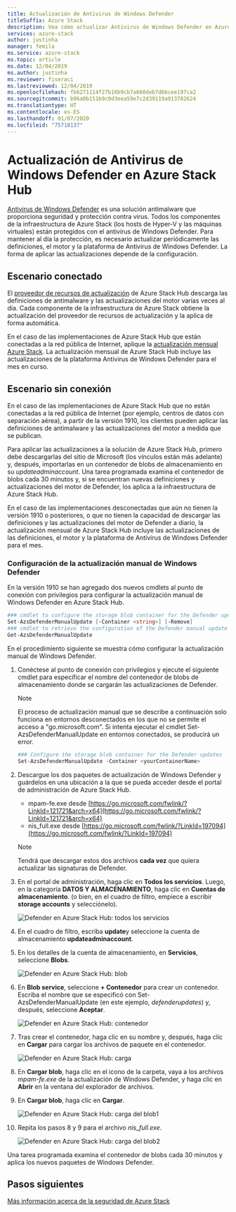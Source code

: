 ```yaml
---
title: Actualización de Antivirus de Windows Defender
titleSuffix: Azure Stack
description: Vea cómo actualizar Antivirus de Windows Defender en Azure Stack.
services: azure-stack
author: justinha
manager: femila
ms.service: azure-stack
ms.topic: article
ms.date: 12/04/2019
ms.author: justinha
ms.reviewer: fiseraci
ms.lastreviewed: 12/04/2019
ms.openlocfilehash: fb6271114f27b16b9cb7a660deb7d6bcee197ca2
ms.sourcegitcommit: b96a0b151b9c0d3eea59e7c2d39119a913782624
ms.translationtype: HT
ms.contentlocale: es-ES
ms.lasthandoff: 01/07/2020
ms.locfileid: "75718137"
---
```

# <a name="update-windows-defender-antivirus-on-azure-stack-hub"></a>Actualización de Antivirus de Windows Defender en Azure Stack Hub

[Antivirus de Windows Defender](https://docs.microsoft.com/windows/security/threat-protection/windows-defender-antivirus/windows-defender-antivirus-in-windows-10) es una solución antimalware que proporciona seguridad y protección contra virus. Todos los componentes de la infraestructura de Azure Stack (los hosts de Hyper-V y las máquinas virtuales) están protegidos con el antivirus de Windows Defender. Para mantener al día la protección, es necesario actualizar periódicamente las definiciones, el motor y la plataforma de Antivirus de Windows Defender. La forma de aplicar las actualizaciones depende de la configuración.

## <a name="connected-scenario"></a>Escenario conectado

El [proveedor de recursos de actualización](azure-stack-updates.md#the-update-resource-provider) de Azure Stack Hub descarga las definiciones de antimalware y las actualizaciones del motor varias veces al día. Cada componente de la infraestructura de Azure Stack obtiene la actualización del proveedor de recursos de actualización y la aplica de forma automática.

En el caso de las implementaciones de Azure Stack Hub que están conectadas a la red pública de Internet, aplique la [actualización mensual Azure Stack](azure-stack-apply-updates.md). La actualización mensual de Azure Stack Hub incluye las actualizaciones de la plataforma Antivirus de Windows Defender para el mes en curso.

## <a name="disconnected-scenario"></a>Escenario sin conexión

En el caso de las implementaciones de Azure Stack Hub que no están conectadas a la red pública de Internet (por ejemplo, centros de datos con separación aérea), a partir de la versión 1910, los clientes pueden aplicar las definiciones de antimalware y las actualizaciones del motor a medida que se publican. 

Para aplicar las actualizaciones a la solución de Azure Stack Hub, primero debe descargarlas del sitio de Microsoft (los vínculos están más adelante) y, después, importarlas en un contenedor de blobs de almacenamiento en su *updateadminaccount*. Una tarea programada examina el contenedor de blobs cada 30 minutos y, si se encuentran nuevas definiciones y actualizaciones del motor de Defender, los aplica a la infraestructura de Azure Stack Hub. 

En el caso de las implementaciones desconectadas que aún no tienen la versión 1910 o posteriores, o que no tienen la capacidad de descargar las definiciones y las actualizaciones del motor de Defender a diario, la actualización mensual de Azure Stack Hub incluye las actualizaciones de las definiciones, el motor y la plataforma de Antivirus de Windows Defender para el mes. 


### <a name="set-up-windows-defender-for-manual-updates"></a>Configuración de la actualización manual de Windows Defender 

En la versión 1910 se han agregado dos nuevos cmdlets al punto de conexión con privilegios para configurar la actualización manual de Windows Defender en Azure Stack Hub. 

```powershell 
### cmdlet to configure the storage blob container for the Defender updates 
Set-AzsDefenderManualUpdate [-Container <string>] [-Remove]  
### cmdlet to retrieve the configuration of the Defender manual update settings 
Get-AzsDefenderManualUpdate  
``` 

En el procedimiento siguiente se muestra cómo configurar la actualización manual de Windows Defender. 

1. Conéctese al punto de conexión con privilegios y ejecute el siguiente cmdlet para especificar el nombre del contenedor de blobs de almacenamiento donde se cargarán las actualizaciones de Defender. 

   > [!NOTE] 
   > El proceso de actualización manual que se describe a continuación solo funciona en entornos desconectados en los que no se permite el acceso a "go.microsoft.com". Si intenta ejecutar el cmdlet Set-AzsDefenderManualUpdate en entornos conectados, se producirá un error. 

   ```powershell 
   ### Configure the storage blob container for the Defender updates 
   Set-AzsDefenderManualUpdate -Container <yourContainerName>
   ``` 

2. Descargue los dos paquetes de actualización de Windows Defender y guárdelos en una ubicación a la que se pueda acceder desde el portal de administración de Azure Stack Hub.  

   * mpam-fe.exe desde [https://go.microsoft.com/fwlink/?LinkId=121721&arch=x64](https://go.microsoft.com/fwlink/?LinkId=121721&arch=x64) 
   * nis_full.exe desde [https://go.microsoft.com/fwlink/?LinkId=197094](https://go.microsoft.com/fwlink/?LinkId=197094) 

   > [!NOTE] 
   > Tendrá que descargar estos dos archivos **cada vez** que quiera actualizar las signaturas de Defender. 

3. En el portal de administración, haga clic en **Todos los servicios**. Luego, en la categoría **DATOS Y ALMACENAMIENTO**, haga clic en **Cuentas de almacenamiento**. (o bien, en el cuadro de filtro, empiece a escribir **storage accounts** y selecciónelo). 

   ![Defender en Azure Stack Hub: todos los servicios](./media/azure-stack-security-av/image1.png)  

4. En el cuadro de filtro, escriba **update**y seleccione la cuenta de almacenamiento **updateadminaccount**. 

5. En los detalles de la cuenta de almacenamiento, en **Servicios**, seleccione **Blobs**. 

   ![Defender en Azure Stack Hub: blob](./media/azure-stack-security-av/image2.png) 

6. En **Blob service**, seleccione **+ Contenedor** para crear un contenedor. Escriba el nombre que se especificó con Set-AzsDefenderManualUpdate (en este ejemplo, *defenderupdates*) y, después, seleccione **Aceptar**. 

   ![Defender en Azure Stack Hub: contenedor](./media/azure-stack-security-av/image3.png) 

7. Tras crear el contenedor, haga clic en su nombre y, después, haga clic en **Cargar** para cargar los archivos de paquete en el contenedor. 

   ![Defender en Azure Stack Hub: carga](./media/azure-stack-security-av/image4.png) 

8. En **Cargar blob**, haga clic en el icono de la carpeta, vaya a los archivos *mpam-fe.exe* de la actualización de Windows Defender, y haga clic en **Abrir** en la ventana del explorador de archivos. 

9. En **Cargar blob**, haga clic en **Cargar**. 

   ![Defender en Azure Stack Hub: carga del blob1](./media/azure-stack-security-av/image5.png) 

1. Repita los pasos 8 y 9 para el archivo *nis_full.exe*. 

   ![Defender en Azure Stack Hub: carga del blob2](./media/azure-stack-security-av/image6.png)

Una tarea programada examina el contenedor de blobs cada 30 minutos y aplica los nuevos paquetes de Windows Defender.  

## <a name="next-steps"></a>Pasos siguientes

[Más información acerca de la seguridad de Azure Stack](azure-stack-security-foundations.md)
